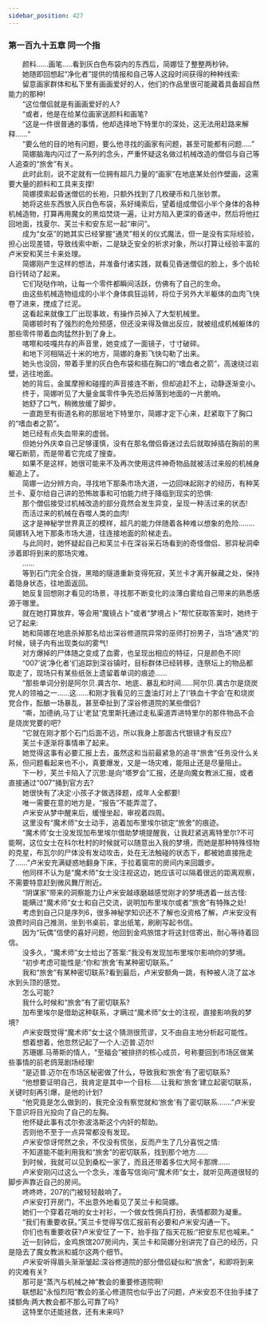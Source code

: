 ```yaml
---
sidebar_position: 427
---
```

### 第一百九十五章 同一个指  


　　颜料......画笔…..看到灰白色布袋内的东西后，简娜怔了整整两秒钟。  
　　她随即回想起“净化者”提供的情报和自己等人这段时间获得的种种线索:  
　　留意画家群体和私下里有画画爱好的人，他们的作品里很可能藏着具备超自然能力的那种!  
　　“这位僧侣就是有画画爱好的人?  
　　“或者，他是在给某位画家送颜料和画笔?  
　　“这是一件很普通的事情，他却选择地下特里尔的深处，这无法用赶路来解释......“  
　　“要么他的目的地有问题，要么他寻找的画家有问题，甚至可能都有问题.....”  
　　简娜脑海内闪过了一系列的念头，严重怀疑这名做过机械改造的僧侣与自己等人追查的“旅舍”有关。  
　　此时此刻，说不定就有一位拥有超凡力量的“画家”在地底某处创作壁画，这需要大量的颜料和工具来支撑!  
　　简娜摸索起昏迷僧侣的长袍，只额外找到了几枚硬币和几张钞票。  
　　她将这些东西放入灰白色布袋，系好绳索后，望着组成僧侣小半个身体的各种机械造物，打算再用魔女的黑焰焚烧一遍，让对方陷入更深的昏迷中，然后将他扛回地面，找夏尔、芙兰卡和安东尼一起“审问”。  
　　成为“女巫”的她其实已经掌握“通灵”相关的仪式魔法，但一是没有实际经验，担心出现差错，导致线索中断，二是缺乏安全的祈求对象，所以打算让经验丰富的卢米安和芙兰卡来处理。  
　　简娜刚产生这样的想法，并准备付诸实践，就看见昏迷僧侣的脸上，多个齿轮自行转动了起来。  
　　它们哒哒作响，让每一个零件都瞬间活跃，仿佛有了自己的生命。  
　　由这些机械造物组成的小半个身体疯狂运转，将位于另外大半躯体的血肉飞快卷了进来，搅成了烂泥。  
　　这看起来就像工厂出现事故，有操作员掉入了大型机械里。  
　　简娜顿时有了强烈的危险预感，但还没来得及做出反应，就被组成机械躯体的那些零件带着血肉猛然扑到了身上。  
　　喀嚓和吱嘎共存的声音里，她变成了一面镜子，寸寸破碎。  
　　和地下河相隔近十米的地方，简娜的身影飞快勾勒了出来。  
　　她头也没回，带着手里的灰白色布袋和插在胸口的“嗜血者之箭”，高速绕过岩壁，逃往地面。  
　　她的背后，金属摩擦和碰撞的声音接连不断，但却追赶不上，动静逐渐变小。  
　　终于，简娜听见了大量金属零件争先恐后掉落到地面的一片脆响。  
　　她舒了口气，稍微放缓了脚步。  
　　一直跑至有街道名称的那层地下特里尔，简娜才定下心来，赶紧取下了胸口的“嗜血者之箭”。  
　　她已经有点失血带来的虚弱。  
　　但她分外庆幸自己足够谨慎，没有在那名僧侣昏迷过去后就取掉插在胸前的黑曜石断箭，而是带着它完成了搜查。  
　　如果不是这样，她很可能来不及再次使用这件神奇物品就被活过来般的机械身躯追上了。  
　　简娜一边分辨方向，寻找地下那条市场大道，一边回味起刚才的经历，有种芙兰卡、夏尔给自己讲的恐怖故事和可怕能力终于降临到现实的恐惧:  
　　那个僧侣接受过机械改造的部分竟然会发生异变，呈现一种活过来的状态!  
　　而活过来的机械在吞噬人类的血肉!  
　　这才是神秘学世界真正的模样，超凡的能力伴随着各种难以想象的危险.…....简娜转入地下那条市场大道，往连接地面的阶梯走去。  
　　与此同时，她怀疑起自己和芙兰卡在深谷采石场看到的奇怪僧侣、邪异秘洞牵涉着即将到来的那场灾难。  
　　……  
　　等到石门完全合拢，黑暗的隧道重新变得死寂，芙兰卡才离开躲藏之处，保持着隐身状态，往地面返回。  
　　她反复回想刚才看见的场景，寻找那不断变化的淡薄白雾给自己带来的熟悉感源于哪里。  
　　就在她打算放弃，等会用“魔镜占卜”或者“梦境占卜”帮忙获取答案时，她终于记了起来:  
　　她和简娜在地底杀掉那名给出深谷修道院异常的巫师打扮男子，当场“通灵”的时候，镜子内有出现类似的雾气!  
　　对方爆掉的尸体随之变成了血雾，也呈现出相应的特征，只是颜色不同!  
　　“007’说‘净化者’们追踪到深谷镇时，目标群体已经转移，连祭坛上的物品都取走了，现场只有某些纸张上遗留着单词的痕迹…...  
　　“那些单词分别是阿尔贝.龚古尔、地底、暴乱和时间……阿尔贝.龚古尔是烧炭党人的领袖之一……这……和刚才我看见的三盏油灯对上了!‘铁血十字会’在和烧炭党合作，酝酿一场暴乱，甚至牵扯到了深谷修道院的某些僧侣?  
　　“嘶，加德纳,马丁让‘老鼠’克里斯托通过走私渠道弄进特里尔的那件物品不会是烧炭党要的吧?  
　　“它就在刚才那个石门后面不远，所以我身上那面古代银镜才有反应?  
　　芙兰卡逐渐将事情串了起来。  
　　她觉得这事有必要汇报上去，虽然这和当前最紧急的追寻“旅舍”任务没什么关系，但问题看起来也不小，真要爆发，又是一场灾难，能阻止还是尽量阻止。  
　　下一秒，芙兰卡陷入了沉思:是向“塔罗会”汇报，还是向魔女教派汇报，或者直接通过“007”捅到官方去?  
　　她很快有了决定:小孩子才做选择题，成年人全都要!  
　　唯一需要在意的地方是，“报告”不能弄混了。  
　　卢米安从梦中醒来后，缓慢坐起，审视着四周。  
　　这里没有“魔术师”女士动手，追着加布里埃尔锁定“旅舍”的痕迹。  
　　“魔术师’女士没发现加布里埃尔借助梦境提醒我，让我赶紧逃离特里尔?不可能啊，这位女士在科尔杜村的时候就可以随意出入我的梦境，而她是那种特殊怪物的克星，布瓦尔的尸体没有发动攻击，处在无法触碰的状态下，都被她直接拖走了……”卢米安充满疑惑地翻身下床，于拉着窗帘的房间内来回踱步。  
　　他同样不认为是“魔术师”女士没注视这边，她应该可以隔着很远的距离观察，不需要特意赶到微风舞厅附近。  
　　“阴谋家”带来的洞察能力让卢米安越琢磨越感觉刚才的梦境透着一丝古怪:  
　　能瞒过“魔术师”女士和自己交流，说明加布里埃尔或者“旅舍”有特殊之处!  
　　考虑到自己只是序列6，很多神秘学知识还不了解也没资格了解，卢米安没有浪费时间自己推测，坐到书桌前，拿出纸笔，刷刷写起书信。  
　　因为“玩偶”信使的喜好问题，他回到金鸡旅馆才将这封信寄出，耐心等待着回信。  
　　没多久，“魔术师”女士给出了答案:“我没有发现加布里埃尔影响你的梦境。  
　　“初步考虑可能性是:“你和‘旅舍’有某种密切联系。”  
　　我和“旅舍”有某种密切联系?看到最后，卢米安额角一跳，有种被人浇了盆冰水到头顶的感觉。  
　　怎么可能?  
　　我什么时候和“旅舍”有了密切联系?  
　　加布里埃尔是借助这种联系，才瞒过“魔术师”女士的注视，直接影响我的梦境?  
　　卢米安既觉得“魔术师”女士这个猜测很荒谬，又不由自主地分析起可能性。  
　　想着想着，他忽然记起了一个人:迈普.迈尔!  
　　苏珊娜.马蒂斯的情人，“至福会”被排挤的核心成员，号称要回到市场区做某些事情的前老鸽笼剧场经理!  
　　“是迈普.迈尔在市场区秘密做了什么，导致我和‘旅舍’有了密切联系?  
　　“他想要证明自己，我肯定是其中一个目标…..让我和‘旅舍’建立起密切联系，关键时刻再引爆，是他的计划?  
　　“他究竟是怎么做到的，我完全没有察觉就和‘旅舍’有了密切联系.……”卢米安下意识将目光投向了自己的左胸。  
　　他怀疑此事有忒尔弥波洛斯这个内奸的帮助。  
　　否则他不至于一点异常都没有发现。  
　　卢米安惊讶愕然之余，不仅没有慌张，反而产生了几分喜悦之情:  
　　不知道能不能利用我和“旅舍”的密切联系，找到那个地方......  
　　到时候，我就可以见到桑松一家了，而且还带着多位大阿卡那牌......  
　　卢米安刚闪过这么一个念头，准备写信询问“魔术师”女士，就听见两道很轻的脚步声靠近自己的房间。  
　　咚咚咚，207的门被轻轻敲响了。  
　　卢米安打开房门，不出意外地看见了芙兰卡和简娜。  
　　她们一个穿着花哨的女士衬衫，一个做女性佣兵打扮，表情都颇为凝重。  
　　“我们有重要收获。”芙兰卡觉得写信汇报前有必要和卢米安沟通一下。  
　　你们也有重要收获?卢米安怔了一下，抬手指了指天花板:“把安东尼也喊来。”  
　　近一刻钟后，金鸡旅馆207房间内，芙兰卡和简娜分别讲完了自己的经历，只是隐去了魔女教派和威尔这两个细节。  
　　卢米安听得眉头渐渐皱起:深谷修道院的部分僧侣疑似和“旅舍”，和即将到来的灾难有关?  
　　那可是“蒸汽与机械之神”教会的重要修道院啊!  
　　联想起“永恒烈阳”教会的圣心修道院也似乎出了问题，卢米安忍不住抬手揉了揉额角:两大教会都不那么可靠了吗?  
　　这特里尔还能拯救，还有未来吗?  
